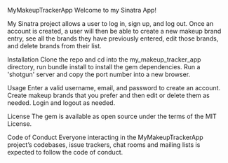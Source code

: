 MyMakeupTrackerApp
Welcome to my Sinatra App! 

My Sinatra project allows a user to log in, sign up, and log out. Once an account is created, a user will then be able to create a new makeup brand entry, see all the brands they have previously entered, edit those brands, and delete brands from their list. 

Installation
Clone the repo and cd into the my_makeup_tracker_app directory, run bundle install to install the gem dependencies. 
Run a 'shotgun' server and copy the port number into a new browser.

Usage
Enter a valid username, email, and password to create an account.
Create makeup brands that you prefer and then edit or delete them as needed.
Login and logout as needed.

License
The gem is available as open source under the terms of the MIT License.

Code of Conduct
Everyone interacting in the MyMakeupTrackerApp project’s codebases, issue trackers, chat rooms and mailing lists is expected to follow the code of conduct.

